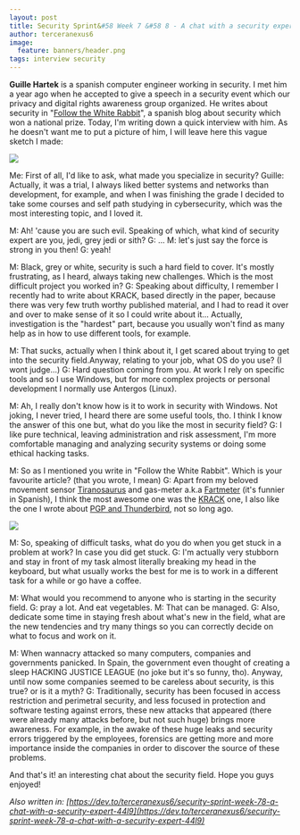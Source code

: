 ```yaml
---
layout: post
title: Security Sprint&#58 Week 7 &#58 8 - A chat with a security expert
author: terceranexus6
image:
  feature: banners/header.png
tags: interview security
---
```


**Guille Hartek** is a spanish computer engineer working in security. I met him a year ago when he accepted to give a speech in a security event which our privacy and digital rights awareness group organized. He writes about security in "[Follow the White Rabbit](https://www.fwhibbit.es/)", a spanish blog about security which won a national prize. Today, I'm writing down a quick interview with him. As he doesn't want me to put a picture of him, I will leave here this vague sketch I made:

<img src="{{ site.url }}/assets/images/dev.to/mnmfasuovtelens13a84.jpg" style="display: block; margin: 0 auto;">

Me: First of all, I'd like to ask, what made you specialize in security?
Guille: Actually, it was a trial, I always liked better systems and networks than development, for example, and when I was finishing the grade I decided to take some courses and self path studying in cybersecurity, which was the most interesting topic, and I loved it.

M: Ah! 'cause you are such evil. Speaking of which, what kind of security expert are you, jedi, grey jedi or sith?
G: ...
M: let's just say the force is strong in you then!
G: yeah!

M: Black, grey or white, security is such a hard field to cover. It's mostly frustrating, as I heard, always taking new challenges. Which is the most difficult project you worked in?
G: Speaking about difficulty, I remember I recently had to write about KRACK, based directly in the paper, because there was very few truth worthy published material, and I had to read it over and over to make sense of it so I could write about it... Actually, investigation is the "hardest" part, because you usually won't find as many help as in how to use different tools, for example.

M: That sucks, actually when I think about it, I get scared about trying to get into the security field.Anyway, relating to your job, what OS do you use? (I wont judge...)
G: Hard question coming from you. At work I rely on specific tools and so I use Windows, but for more complex projects or personal development I normally use Antergos (Linux).

M: Ah, I really don't know how is it to work in security with Windows. Not joking, I never tried, I heard there are some useful tools, tho. I think I know the answer of this one but, what do you like the most in security field?
G: I like pure technical, leaving administration and risk assessment, I'm more comfortable managing and analyzing security systems or doing some ethical hacking tasks.

M: So as I mentioned you write in "Follow the White Rabbit". Which is your favourite article? (that you wrote, I mean)
G: Apart from my beloved movement sensor [Tiranosaurus](https://www.fwhibbit.es/seguridad-fisica-deteccion-de-presencia-mediante-uso-de-tiranosaurio) and gas-meter a.k.a [Fartmeter](https://www.fwhibbit.es/seguridad-fisica-deteccion-activa-de-metano-le-fartometer) (it's funnier in Spanish), I think the most awesome one was the [KRACK](https://www.fwhibbit.es/krack-analisis-de-la-vulnerabilidad-del-protocolo-wpa2) one, I also like the one I wrote about [PGP and Thunderbird](https://www.fwhibbit.es/encripta-y-firma-tu-correo-thunderbird-y-pgp), not so long ago.

<img src="{{ site.url }}/assets/images/dev.to/flat_800x800_075_f.jpg" style="display: block; margin: 0 auto;">

M: So, speaking of difficult tasks, what do you do when you get stuck in a problem at work? In case you did get stuck.
G: I'm actually very stubborn and stay in front of my task almost literally breaking my head in the keyboard, but what usually works the best for me is to work in a different task for a while or go have a coffee.

M: What would you recommend to anyone who is starting in the security field.
G: pray a lot. And eat vegetables.
M: That can be managed.
G: Also, dedicate some time in staying fresh about what's new in the field, what are the new tendencies and try many things so you can correctly decide on what to focus and work on it.

M: When wannacry attacked so many computers, companies and governments panicked. In Spain, the government even thought of creating a sleep HACKING JUSTICE LEAGUE (no joke but it's so funny, tho). Anyway, until now some companies seemed to be careless about security, is this true? or is it a myth?
G: Traditionally, security has been focused in access restriction and perimetral security, and less focused in protection and software testing against errors, these new attacks that appeared (there were already many attacks before, but not such huge) brings more awareness. For example, in the awake of these huge leaks and security errors triggered by the employees, forensics are getting more and more importance inside the companies in order to discover the source of these problems.

And that's it! an interesting chat about the security field. Hope you guys enjoyed!

*Also written in: [https://dev.to/terceranexus6/security-sprint-week-78-a-chat-with-a-security-expert-44l9](https://dev.to/terceranexus6/security-sprint-week-78-a-chat-with-a-security-expert-44l9)*
